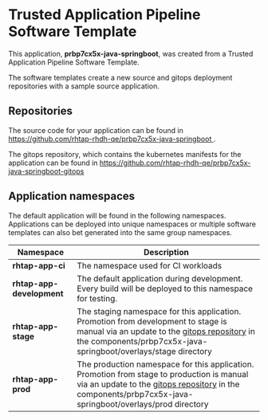 # Trusted Application Pipeline Software Template

This application, **prbp7cx5x-java-springboot**, was created from a Trusted Application Pipeline Software Template.

The software templates create a new source and gitops deployment repositories with a sample source application. 

## Repositories

The source code for your application can be found in [https://github.com/rhtap-rhdh-qe/prbp7cx5x-java-springboot ](https://github.com/rhtap-rhdh-qe/prbp7cx5x-java-springboot ).
 
The gitops repository, which contains the kubernetes manifests for the application can be found in 
[https://github.com/rhtap-rhdh-qe/prbp7cx5x-java-springboot-gitops ](https://github.com/rhtap-rhdh-qe/prbp7cx5x-java-springboot-gitops ) 

## Application namespaces 

The default application will be found in the following namespaces. Applications can be deployed into unique namespaces or multiple software templates can also bet generated into the same group namespaces.  

|  Namespace   |  Description   |  
| -------- | -------- |
| **rhtap-app-ci** | The namespace used for CI workloads |
| **rhtap-app-development** | The default application during development. Every build will be deployed to this namespace for testing. |
| **rhtap-app-stage** | The staging namespace for this application. Promotion from development to stage is manual via an update to the [gitops repository](https://github.com/rhtap-rhdh-qe/prbp7cx5x-java-springboot-gitops ) in the components/prbp7cx5x-java-springboot/overlays/stage directory |
| **rhtap-app-prod** | The production namespace for this application. Promotion from stage to production is manual via an update to the [gitops repository](https://github.com/rhtap-rhdh-qe/prbp7cx5x-java-springboot-gitops ) in the components/prbp7cx5x-java-springboot/overlays/prod directory |